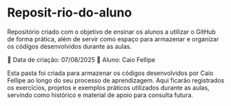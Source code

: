 # Reposit-rio-do-aluno
Repositório criado com o objetivo de ensinar os alunos a utilizar o GitHub de forma prática, além de servir como espaço para armazenar e organizar os códigos desenvolvidos durante as aulas.


📅 Data de criação: 07/08/2025
👤 Aluno: Caio Fellipe

Esta pasta foi criada para armazenar os códigos desenvolvidos por Caio Fellipe ao longo do seu processo de aprendizagem. Aqui ficarão registrados os exercícios, projetos e exemplos práticos utilizados durante as aulas, servindo como histórico e material de apoio para consulta futura.

